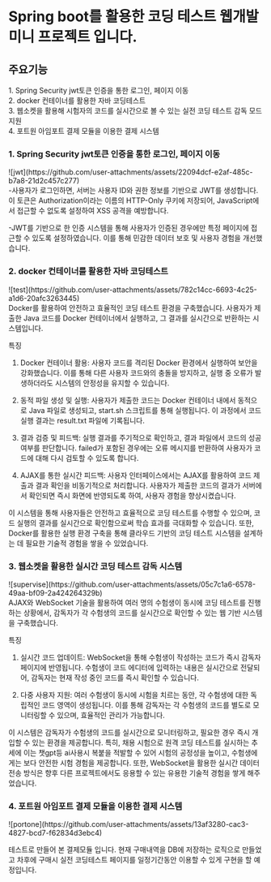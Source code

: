<h1>Spring boot를 활용한 코딩 테스트 웹개발 미니 프로젝트 입니다.</h1>

<h2>주요기능</h2>
1. Spring Security jwt토큰 인증을 통한 로그인, 페이지 이동 <br>
2. docker 컨테이너를 활용한 자바 코딩테스트 <br>
3. 웹소켓을 활용해 시험자의 코드를 실시간으로 볼 수 있는 실전 코딩 테스트 감독 모드 지원 <br>
4. 포트원 아임포트 결제 모듈을 이용한 결제 시스템 <br>


<h3>1. Spring Security jwt토큰 인증을 통한 로그인, 페이지 이동</h3>
![jwt](https://github.com/user-attachments/assets/22094dcf-e2af-485c-b7a8-21d2c457c277) <br>
-사용자가 로그인하면, 서버는 사용자 ID와 권한 정보를 기반으로 JWT를 생성합니다.
 이 토큰은 Authorization이라는 이름의 HTTP-Only 쿠키에 저장되어, JavaScript에서 접근할 수 없도록 설정하여 XSS 공격을 예방합니다.

-JWT를 기반으로 한 인증 시스템을 통해 사용자가 인증된 경우에만 특정 페이지에 접근할 수 있도록 설정하였습니다. 
 이를 통해 민감한 데이터 보호 및 사용자 경험을 개선했습니다.


<h3>2. docker 컨테이너를 활용한 자바 코딩테스트</h3>
![test](https://github.com/user-attachments/assets/782c14cc-6693-4c25-a1d6-20afc3263445) <br>
Docker를 활용하여 안전하고 효율적인 코딩 테스트 환경을 구축했습니다.
사용자가 제출한 Java 코드를 Docker 컨테이너에서 실행하고, 그 결과를 실시간으로 반환하는 시스템입니다.

특징
1) Docker 컨테이너 활용: 사용자 코드를 격리된 Docker 환경에서 실행하여 보안을 강화했습니다. 이를 통해 다른 사용자 코드와의 충돌을 방지하고, 실행 중 오류가 발생하더라도 시스템의 안정성을 유지할 수 있습니다.

2) 동적 파일 생성 및 실행: 사용자가 제출한 코드는 Docker 컨테이너 내에서 동적으로 Java 파일로 생성되고, start.sh 스크립트를 통해 실행됩니다. 이 과정에서 코드 실행 결과는 result.txt 파일에 기록됩니다.

3) 결과 검증 및 피드백: 실행 결과를 주기적으로 확인하고, 결과 파일에서 코드의 성공 여부를 판단합니다. failed가 포함된 경우에는 오류 메시지를 반환하여 사용자가 코드에 대해 다시 검토할 수 있도록 합니다.

4) AJAX를 통한 실시간 피드백: 사용자 인터페이스에서는 AJAX를 활용하여 코드 제출과 결과 확인을 비동기적으로 처리합니다. 사용자가 제출한 코드의 결과가 서버에서 확인되면 즉시 화면에 반영되도록 하여, 사용자 경험을 향상시켰습니다.

이 시스템을 통해 사용자들은 안전하고 효율적으로 코딩 테스트를 수행할 수 있으며, 코드 실행의 결과를 실시간으로 확인함으로써 학습 효과를 극대화할 수 있습니다. 
또한, Docker를 활용한 실행 환경 구축을 통해 클라우드 기반의 코딩 테스트 시스템을 설계하는 데 필요한 기술적 경험을 쌓을 수 있었습니다.


<h3>3. 웹소켓을 활용한 실시간 코딩 테스트 감독 시스템</h3>
![supervise](https://github.com/user-attachments/assets/05c7c1a6-6578-49aa-bf09-2a424264329b) <br>
AJAX와 WebSocket 기술을 활용하여 여러 명의 수험생이 동시에 코딩 테스트를 진행하는 상황에서, 감독자가 각 수험생의 코드를 실시간으로 확인할 수 있는 웹 기반 시스템을 구축했습니다.

특징
1) 실시간 코드 업데이트: WebSocket을 통해 수험생이 작성하는 코드가 즉시 감독자 페이지에 반영됩니다. 수험생이 코드 에디터에 입력하는 내용은 실시간으로 전달되어, 감독자는 현재 작성 중인 코드를 즉시 확인할 수 있습니다.

2) 다중 사용자 지원: 여러 수험생이 동시에 시험을 치르는 동안, 각 수험생에 대한 독립적인 코드 영역이 생성됩니다. 이를 통해 감독자는 각 수험생의 코드를 별도로 모니터링할 수 있으며, 효율적인 관리가 가능합니다.

이 시스템은 감독자가 수험생의 코드를 실시간으로 모니터링하고, 필요한 경우 즉시 개입할 수 있는 환경을 제공합니다.
특히, 채용 시험으로 원격 코딩 테스트를 실시하는 추세에 이는 챗gpt등 ai사용시 복붙을 적발할 수 있어 시험의 공정성을 높이고, 수험생에게는 보다 안전한 시험 경험을 제공합니다. 
또한, WebSocket을 활용한 실시간 데이터 전송 방식은 향후 다른 프로젝트에서도 응용할 수 있는 유용한 기술적 경험을 쌓게 해주었습니다.


<h3>4. 포트원 아임포트 결제 모듈을 이용한 결제 시스템</h3>
![portone](https://github.com/user-attachments/assets/13af3280-cac3-4827-bcd7-f62834d3ebc4) <br>

테스트로 만들어 본 결제모듈 입니다. 현재 구매내역을 DB에 저장하는 로직으로 만들었고 차후에 구매시 실전 코딩테스트 페이지를 일정기간동안 이용할 수 있게 구현을 할 예정입니다.
